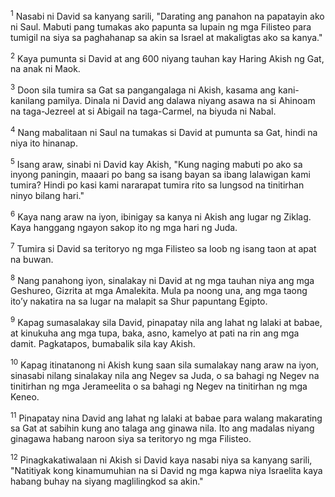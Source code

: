<sup>1</sup>
Nasabi ni David sa kanyang sarili, "Darating ang panahon na papatayin ako ni Saul. Mabuti pang tumakas ako papunta sa lupain ng mga Filisteo para tumigil na siya sa paghahanap sa akin sa Israel at makaligtas ako sa kanya." 

<sup>2</sup>
Kaya pumunta si David at ang 600 niyang tauhan kay Haring Akish ng Gat, na anak ni Maok. 

<sup>3</sup>
Doon sila tumira sa Gat sa pangangalaga ni Akish, kasama ang kani-kanilang pamilya. Dinala ni David ang dalawa niyang asawa na si Ahinoam na taga-Jezreel at si Abigail na taga-Carmel, na biyuda ni Nabal. 

<sup>4</sup>
Nang mabalitaan ni Saul na tumakas si David at pumunta sa Gat, hindi na niya ito hinanap. 

<sup>5</sup>
Isang araw, sinabi ni David kay Akish, "Kung naging mabuti po ako sa inyong paningin, maaari po bang sa isang bayan sa ibang lalawigan kami tumira? Hindi po kasi kami nararapat tumira rito sa lungsod na tinitirhan ninyo bilang hari." 

<sup>6</sup>
Kaya nang araw na iyon, ibinigay sa kanya ni Akish ang lugar ng Ziklag. Kaya hanggang ngayon sakop ito ng mga hari ng Juda. 

<sup>7</sup>
Tumira si David sa teritoryo ng mga Filisteo sa loob ng isang taon at apat na buwan. 

<sup>8</sup>
Nang panahong iyon, sinalakay ni David at ng mga tauhan niya ang mga Geshureo, Gizrita at mga Amalekita. Mula pa noong una, ang mga taong itoʼy nakatira na sa lugar na malapit sa Shur papuntang Egipto. 

<sup>9</sup>
Kapag sumasalakay sila David, pinapatay nila ang lahat ng lalaki at babae, at kinukuha ang mga tupa, baka, asno, kamelyo at pati na rin ang mga damit. Pagkatapos, bumabalik sila kay Akish. 

<sup>10</sup>
Kapag itinatanong ni Akish kung saan sila sumalakay nang araw na iyon, sinasabi nilang sinalakay nila ang Negev sa Juda, o sa bahagi ng Negev na tinitirhan ng mga Jerameelita o sa bahagi ng Negev na tinitirhan ng mga Keneo. 

<sup>11</sup>
Pinapatay nina David ang lahat ng lalaki at babae para walang makarating sa Gat at sabihin kung ano talaga ang ginawa nila. Ito ang madalas niyang ginagawa habang naroon siya sa teritoryo ng mga Filisteo. 

<sup>12</sup>
Pinagkakatiwalaan ni Akish si David kaya nasabi niya sa kanyang sarili, "Natitiyak kong kinamumuhian na si David ng mga kapwa niya Israelita kaya habang buhay na siyang maglilingkod sa akin."